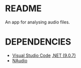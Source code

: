 # README
An app for analysing audio files.

# DEPENDENCIES
- [Visual Studio Code](https://code.visualstudio.com/) [.NET (9.0.7)](https://code.visualstudio.com/docs/languages/dotnet)
- [NAudio](https://github.com/naudio/NAudio)
